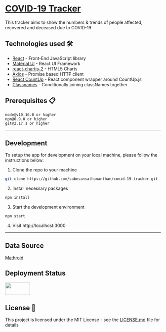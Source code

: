 # [COVID-19 Tracker](https://world19covid.web.app/)

This tracker aims to show the numbers & trends of people affected, recovered and deceased due to COVID-19

## Technologies used 🛠️

- [React](https://es.reactjs.org/) - Front-End JavaScript library
- [Material UI](https://material-ui.com/) - React UI Framework
- [react-chartjs-2](https://github.com/jerairrest/react-chartjs-2) - HTML5 Charts
- [Axios](https://github.com/axios/axios) - Promise based HTTP client
- [React CountUp](https://react-countup.now.sh/) - React component wrapper around CountUp.js
- [Classnames](https://jedwatson.github.io/classnames/) - Conditionally joining classNames together

## Prerequisites 📋

```
node@v10.16.0 or higher
npm@6.9.0 or higher
git@2.17.1 or higher
```

---

## Development

To setup the app for development on your local machine, please follow the instructions below:

1. Clone the repo to your machine

```bash
git clone https://github.com/sabesansathananthan/covid-19-tracker.git
```

2. Install necessary packages

```bash
npm install
```

3. Start the development environment

```bash
npm start
```

4. Visit http://localhost:3000

---

## Data Source

[Mathroid](https://covid19.mathdro.id/api/)

## Deployment Status

<a href= "https://world19covid.web.app/">
<img src="https://firebase.google.com/images/brand-guidelines/logo-built_black.png" alt="" width="80" height="40" ></img></a>

## License 📄

This project is licensed under the MIT License - see the [LICENSE.md](LICENSE.md) file for details
